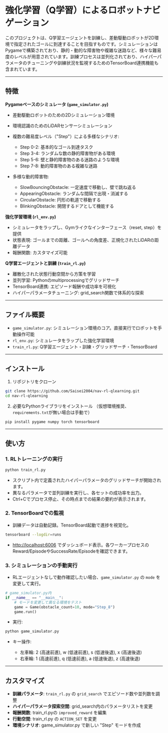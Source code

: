 # 強化学習（Q学習）によるロボットナビゲーション

このプロジェクトは、Q学習エージェントを訓練し、差動駆動ロボットが2D環境で指定されたゴールに到達することを目指すものです。シミュレーションはPygameで構築されており、静的・動的な障害物や複雑な迷路など、様々な難易度のレベルが用意されています。訓練プロセスは並列化されており、ハイパーパラメータのチューニングや訓練状況を監視するためのTensorBoard連携機能も含まれています。

---

## 特徴

**Pygameベースのシミュレータ (`game_simulator.py`)**

* 差動駆動ロボットのための2Dシミュレーション環境
* 環境認識のためのLiDARセンサーシミュレーション
* 複数の難易度レベル（"Step"）による多様なシナリオ:

  * Step 0-2: 基本的なゴール到達タスク
  * Step 3-4: ランダムな数の静的障害物がある環境
  * Step 5-6: 壁と静的障害物のある迷路のような環境
  * Step 7-8: 動的障害物のある複雑な迷路
* 多様な動的障害物:

  * SlowBouncingObstacle: 一定速度で移動し、壁で跳ね返る
  * AppearingObstacle: ランダムな間隔で出現・消滅する
  * CircularObstacle: 円形の軌道で移動する
  * BlinkingObstacle: 開閉するドアとして機能する

**強化学習環境 (`rl_env.py`)**

* シミュレータをラップし、Gymライクなインターフェース（reset, step）を提供
* 状態表現: ゴールまでの距離、ゴールへの角度差、正規化されたLiDARの距離データ
* 報酬関数: カスタマイズ可能

**Q学習エージェントと訓練 (`train_rl.py`)**

* 離散化された状態行動空間から方策を学習
* 並列学習: Pythonのmultiprocessingでグリッドサーチ
* TensorBoard連携: エピソード報酬や成功率を可視化
* ハイパーパラメータチューニング: grid\_search関数で体系的な探索

---

## ファイル概要

* `game_simulator.py`: シミュレーション環境のコア。直接実行でロボットを手動操作可能
* `rl_env.py`: シミュレータをラップした強化学習環境
* `train_rl.py`: Q学習エージェント・訓練・グリッドサーチ・TensorBoard

---

## インストール

1. リポジトリをクローン

```bash
git clone https://github.com/Saisei2004/nav-rl-qlearning.git
cd nav-rl-qlearning
```

2. 必要なPythonライブラリをインストール
   （仮想環境推奨、`requirements.txt`が無い場合は手動で）

```bash
pip install pygame numpy torch tensorboard
```

---

## 使い方

### 1. RLトレーニングの実行

```bash
python train_rl.py
```

* スクリプト内で定義されたハイパーパラメータのグリッドサーチが開始されます。
* 異なるパラメータで並列訓練を実行し、各セットの成功率を出力。
* Ctrl+Cでプロセス停止、その時点までの結果の要約が表示されます。

### 2. TensorBoardでの監視

* 訓練データは自動記録。TensorBoard起動で進捗を視覚化。

```bash
tensorboard --logdir=runs
```

* [http://localhost:6006](http://localhost:6006) でダッシュボード表示。各ワーカープロセスのReward/EpisodeやSuccessRate/Episodeを確認できます。

### 3. シミュレーションの手動実行

* RLエージェントなしで動作確認したい場合、`game_simulator.py` の `mode` を変更して実行。

```python
# game_simulator.py内
if __name__ == "__main__":
    # モードを変更して異なる環境をテスト
    game = Game(obstacle_count=10, mode="Step_8")
    game.run()
```

* 実行:

```bash
python game_simulator.py
```

* キー操作:

  * 左車輪: 2 (高速前進), w (低速前進), s (低速後退), x (高速後退)
  * 右車輪: 1 (高速前進), q (低速前進), a (低速後退), z (高速後退)

---

## カスタマイズ

* **訓練パラメータ**: `train_rl.py` の `grid_search` でエピソード数や並列数を調整
* **ハイパーパラメータ探索空間**: grid\_search内のパラメータリストを変更
* **報酬関数**: train\_rl.pyの `improved_reward` を編集
* **行動空間**: train\_rl.py の `ACTION_SET` を変更
* **環境シナリオ**: game\_simulator.py で新しい "Step" モードを作成

